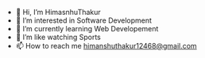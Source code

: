 - 👋 Hi, I’m HimasnhuThakur
- 👀 I’m interested in Software Development
- 🌱 I’m currently learning Web Developement
- 💞️ I’m like watching Sports
- 📫 How to reach me himanshuthakur12468@gmail.com


